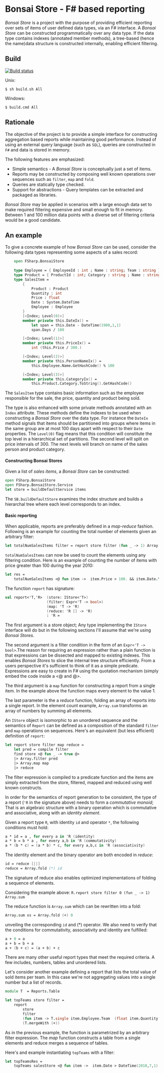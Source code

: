 Bonsai Store - F# based reporting
==============================================================
*Bonsai Store* is a project with the purpose of providing efficient reporting over sets of items of user defined data types, via an F# interface. A *Bonsai Store* can be constructed programmatically over any data type. If the data type contains indexes (annotated member methods), a tree-based (hence the name)data structure is constructed internally, enabling efficient filtering.

## Build ##
[![Build status](https://ci.appveyor.com/api/projects/status/6m12l77v5pn7re4e/branch/master?svg=true)](https://ci.appveyor.com/project/jobjo/bonsaistore/branch/master)

Unix:   
```
$ sh build.sh All
```
Windows:
```
$ build.cmd All
```

## Rationale  ##
The objective of the project is to provide a simple interface for constructing aggregation based reports while maintaining good performance. 
Instead of using an external query language (such as `SQL`), queries are constructed in `F#` and data is stored in memory.

The following features are emphasized:
* Simple semantics - A *Bonsai Store* is conceptually just a set of items.
* Reports may be constructed by composing well known operations over sequences such as  `filter`,   `map` and `fold`.
* Queries are statically type checked.
* Support for abstractions - Query templates can be extracted and packaged as libraries.

*Bonsai Store* may be applied in scenarios with a large enough data set to make required filtering expensive and small enough to fit in memory. Between 1 and 100 million data points with a diverse set of filtering criteria would be a good candidate.

## An example ##

To give a concrete example of how *Bonsai Store* can be used, consider the following data types representing some aspects of a sales record:

```fsharp
    open FSharp.BonsaiStore
    
    type Employee = { EmployeeId : int ; Name : string; Team : string }
    type Product = { ProductId : int; Category : string ; Name : string }
    type SalesItem = 
        {
            Product : Product
            Quantity : int
            Price : float
            Date : System.DateTime
            Employee : Employee 
        }
        [<Index; Level(0)>]
        member private this.DateIx() = 
            let span = this.Date - DateTime(1900,1,1)
            span.Days / 100

        [<Index; Level(1)>]
        member private this.PriceIx() = 
            int (this.Price / 300.)

        [<Index; Level(2)>]
        member private this.PersonNameIx() = 
            this.Employee.Name.GetHashCode() % 100

        [<Index; Level(3)>]
        member private this.CategoryIx() = 
            this.Product.Category.ToString().GetHashCode()
```

The `SalesItem` type contains basic information such as the employee responsible for the sale, the price, quantity and product being sold.

The type is also enhanced with some private methods annotated with an `Index` attribute. These methods define the indexes to be used when constructing a *Bonsai Store* over the data type. For instance the `DateIx` method signals that items should be partitioned into groups where items in the same group are at most 100 days apart with respect to their `Date` properties. The `Level(0)` flag means that this condition will constitute the top level in a hierarchical set of partitions. The second level will split on price intervals of 300. The next levels will branch on name of the sales person and product category.

#### Constructing Bonsai Stores
Given a list of *sales items*, a *Bonsai Store* can be constructed:

```fsharp
open FSharp.BonsaiStore
open FSharp.BonsaiStore.Service
let store = buildDefaultService items
```
The `SB.buildDefaultStore` examines the index structure and builds a hierarchal tree where each level corresponds to an index.

#### Basic reporting
When applicable, reports are preferably defined in a *map-reduce* fashion. Following is an example for counting the total number of elements given an arbitrary filter:

```fsharp
let totalNumSalesItems filter = report store filter (fun _ -> 1) Array.sum
```

`totalNumSalesItems` can now be used to count the elements using any filtering condition. Here is an example of counting the number of items with price greater than 100 during the year 2010:

```fsharp
let res =
    totalNumSalesItems <@ fun item ->  item.Price > 100. && item.Date.Year = 2010 @>
```
The function `report` has signature:

```fsharp
val report<'T,'R>  (store: IStore<'T>) 
                   (filter: Expr<'T -> bool>) 
                   (map: 'T -> 'R) 
                   (reduce: 'R [] -> 'R) 
                   : 'R =
```

The first argument is a store object; Any type implementing the `IStore` interface will do but in the following sections I'll assume that we're using *Bonsai Stores*.

The second argument is a filter condition in the form of an `Expr<'T -> bool>`.The reason for requiring an expression rather than a plain function is that expressions can be dissected and mapped to existing indexes. This enables *Bonsai Stores* to slice the internal tree structure efficiently. From a users perspective it's sufficient to think of it as a simple predicate. Expressions are easy to create in F# using the quotation mechanism (simply embed the code inside a <@ and @>.

The third argument is a `map` function for constructing a report from a single item. In the example above the function maps every element to the value 1. 

The last parameter is the a *reduce* function, folding an array of reports into a single report. In the element count example, `Array.sum` transforms an array of numbers by summing all elements.

An `IStore` object is isomorphic to an unordered sequence and the semantics of `Report` can be defined as a composition of the standard `filter` and `map` operations on sequences. Here's an equivalent (but less efficient) definition of `report`:

```fsharp
let report store filter map reduce = 
    let pred = compile filter
    find store <@ fun _ -> true @>
    |> Array.filter pred
    |> Array.map map 
    |> reduce
```
The filter expression is compiled to a predicate function and the items are simply extracted from the store, filtered, mapped and reduced using well known constructs.

In order for the semantics of report generation to be consistent, the type of a report (`'R` in the signature above) needs to form a *commutative monoid*; That is an algebraic structure with a binary operation which is commutative and associative, along with an *identity element*. 

Given a report type `R`, with identity `id` and operator `*`, the following conditions must hold:

```fsharp
a * id = a , for every a in 'R (identity)
a * b = b * a , for every a,b in 'R (commutativity)
a * (b * c) = (a * b) * c, for every a,b,c in 'R (associativity)
```
The identity element and the binary operator are both encoded in *reduce*:

```fsharp
id = reduce [||]
reduce = Array.fold (*) id
```
The signature of reduce also enables optimized implementations of folding a sequence of elements.

Considering the example above: `R.report store filter 0 (fun _ -> 1) Array.sum`

The reduce function is `Array.sum` which can be rewritten into a fold:

```fsharp
Array.sum xs = Array.fold (+) 0
```
unveiling the corresponding `id` and (*) operator. We also need to verify  that the conditions for commutativity, associativity and identity are fulfilled:

```fsharp
a + 0 = a
a + b = b + a
a + (b + c) = (a + b) + c
```
There are many other useful report types that meet the required criteria. A few includes, numbers, tables and unordered lists.

Let's consider another example defining a report that lists the total value of sold items per team. In this case we're not aggregating values into a single number but a list of records.

```fsharp
module T  = Reports.Table

let topTeams store filter =
    report
        store
        filter
        (fun item -> T.single item.Employee.Team  (float item.Quantity * item.Price))
        (T.mergeWith (+))
```
As in the previous example, the function is parametrized by an arbitrary filter expression. The *map* function constructs a table from a single elements and reduce merges a sequence of tables.

Here's and example instantiating `topTeams` with a filter:

```fsharp
let topTeamsRes =
    topTeams salesStore <@ fun item ->  item.Date > DateTime(2010,7,1) && item.Price > 200 && item.Price < 500 @>
```